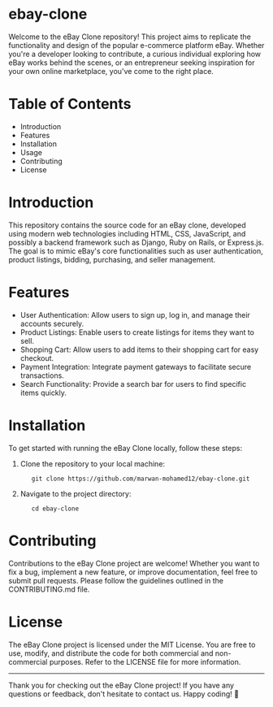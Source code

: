 # ebay-clone
Welcome to the eBay Clone repository! This project aims to replicate the functionality and design of the popular e-commerce platform eBay. Whether you're a developer looking to contribute, a curious individual exploring how eBay works behind the scenes, or an entrepreneur seeking inspiration for your own online marketplace, you've come to the right place.

# Table of Contents
- Introduction
- Features
- Installation
- Usage
- Contributing
- License

# Introduction
This repository contains the source code for an eBay clone, developed using modern web technologies including HTML, CSS, JavaScript, and possibly a backend framework such as Django, Ruby on Rails, or Express.js. The goal is to mimic eBay's core functionalities such as user authentication, product listings, bidding, purchasing, and seller management.

# Features
- User Authentication: Allow users to sign up, log in, and manage their accounts securely.
- Product Listings: Enable users to create listings for items they want to sell.
- Shopping Cart: Allow users to add items to their shopping cart for easy checkout.
- Payment Integration: Integrate payment gateways to facilitate secure transactions.
- Search Functionality: Provide a search bar for users to find specific items quickly.

# Installation
To get started with running the eBay Clone locally, follow these steps:
1. Clone the repository to your local machine:
   ```
      git clone https://github.com/marwan-mohamed12/ebay-clone.git
   ```
2. Navigate to the project directory:
   ```
      cd ebay-clone
   ```
# Contributing
Contributions to the eBay Clone project are welcome! Whether you want to fix a bug, implement a new feature, or improve documentation, feel free to submit pull requests. Please follow the guidelines outlined in the CONTRIBUTING.md file.

# License
The eBay Clone project is licensed under the MIT License. You are free to use, modify, and distribute the code for both commercial and non-commercial purposes. Refer to the LICENSE file for more information.

---
Thank you for checking out the eBay Clone project! If you have any questions or feedback, don't hesitate to contact us. Happy coding! 🚀
